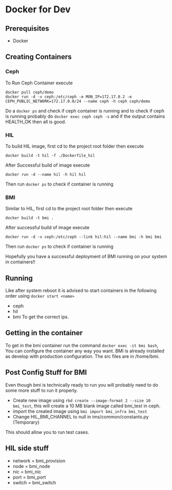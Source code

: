 # Docker for Dev

## Prerequisites

* Docker

## Creating Containers

### Ceph

To Run Ceph Container execute
```
docker pull ceph/demo
docker run -d -v ceph:/etc/ceph -e MON_IP=172.17.0.2 -e CEPH_PUBLIC_NETWORK=172.17.0.0/24 --name ceph -h ceph ceph/demo
```

Do a ``` docker ps ``` and check if ceph container is running and to check if ceph is running probably do ``` docker exec ceph ceph -s ```
and if the output contains HEALTH_OK then all is good.

### HIL

To build HIL image, first cd to the project root folder then execute
```
docker build -t hil -f ./Dockerfile_hil
```

After Successful build of image execute
```
docker run -d --name hil -h hil hil
```
Then run ``` docker ps ``` to check if container is running

### BMI

Similar to HIL, first cd to the project root folder then execute
```
docker build -t bmi .
```

After successful build of image execute
```
docker run -d -v ceph:/etc/ceph --link hil:hil --name bmi -h bmi bmi
```
Then run ``` docker ps ``` to check if container is running

Hopefully you have a successful deployment of BMI running on your system in containers!!

## Running

Like after system reboot it is advised to start containers in the following order using ``` docker start <name> ```
* ceph
* hil
* bmi
To get the correct ips.

## Getting in the container

To get in the bmi container run the command ``` docker exec -it bmi bash ```, You can configure the container any way you want. BMI is already
installed as develop with production configuration. The src files are in /home/bmi.

## Post Config Stuff for BMI

Even though bmi is technically ready to run you will probably need to do some more stuff to run it properly.
* Create new image using ``` rbd create --image-format 2 --size 10 bmi_test ```, this will create a 10 MB blank image called bmi_test in
ceph.
* import the created image using ``` bmi import bmi_infra bmi_test ```
* Change HIL_BMI_CHANNEL to null in ims/common/constants.py (Temporary)

This should allow you to run test cases.

## HIL side stuff
* network = bmi_provision
* node = bmi_node
* nic = bmi_nic
* port = bmi_port
* switch = bmi_switch
